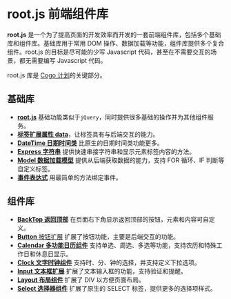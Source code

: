 # root.js 前端组件库

**root.js** 是一个为了提高页面的开发效率而开发的一套前端组件库，包括多个基础库和组件库。基础库用于常用 DOM 操作、数据加载等功能，组件库提供多个复合组件。root.js 的目标是尽可能的少写 Javascript 代码，甚至在不需要交互的场景，都无需要编写 Javascript 代码。

root.js 库是 [Cogo 计划](/cogo/overview.md)的关键部分。

## 基础库

* [**root.js**](/root.js/root.md) 基础功能类似于`jQuery`，同时提供很多基础的操作并为其他组件服务。
* [**标签扩展属性 data**](/root.js/data.md)，让标签具有与后端交互的能力。
* [**DateTime 日期时间类**](/root.js/datetime.md) 比原生的日期时间类功能更多。
* [**Express 字符串**](/root.js/express.md) 提供快速串接字符串和显示元素标签内容的方法。
* [**Model 数据加载模型**](/root.js/model.md) 提供从后端获取数据的能力，支持 FOR 循环、IF 判断等自定义标签。
* [**事件表达式**](/root.js/event.md) 用最简单的方法绑定事件。

## 组件库

* [**BackTop 返回顶部**](/root.js/backtop.md)  在页面右下角显示返回顶部的按钮，元素和内容可自定义。
* [**Button** 按钮扩展](/root.js/button.md) 扩展了按钮功能，主要是后端交互的功能。
* [**Calendar 多功能日历组件**](/root.js/calendar.md) 支持单选、周选、多选等功能，支持农历和特殊工作日和休息日显示。
* [**Clock 文字时钟组件**](/root.js/clock.md) 支持时、分、钟的选择，并支持定义下拉选项。
* [**Input 文本框扩展**](/root.js/input.md) 扩展了文本输入框的功能，支持验证和提醒。
* [**Layout 布局组件**](/root.js/layout.md) 扩展了 DIV 以方便页面布局。
* [**Select 选择器组件**](/root.js/select.md) 扩展了原生的 SELECT 标签，提供更多的选择项样式。